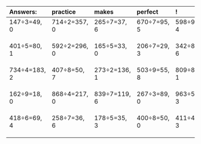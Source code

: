 | Answers: | practice | makes | perfect | ! |
| :--- | :--- | :--- | :--- | :--- |
| 147÷3=49, 0 | 714÷2=357, 0 | 265÷7=37, 6 | 670÷7=95, 5 | 598÷9=66, 4 | 
|   |   |   |   |   | 
|   |   |   |   |   | 
|   |   |   |   |   | 
| 401÷5=80, 1 | 592÷2=296, 0 | 165÷5=33, 0 | 206÷7=29, 3 | 342÷8=42, 6 | 
|   |   |   |   |   | 
|   |   |   |   |   | 
|   |   |   |   |   | 
| 734÷4=183, 2 | 407÷8=50, 7 | 273÷2=136, 1 | 503÷9=55, 8 | 809÷8=101, 1 | 
|   |   |   |   |   | 
|   |   |   |   |   | 
|   |   |   |   |   | 
| 162÷9=18, 0 | 868÷4=217, 0 | 839÷7=119, 6 | 267÷3=89, 0 | 963÷5=192, 3 | 
|   |   |   |   |   | 
|   |   |   |   |   | 
|   |   |   |   |   | 
| 418÷6=69, 4 | 258÷7=36, 6 | 178÷5=35, 3 | 400÷8=50, 0 | 411÷4=102, 3 | 
|   |   |   |   |   | 
|   |   |   |   |   | 
|   |   |   |   |   | 
